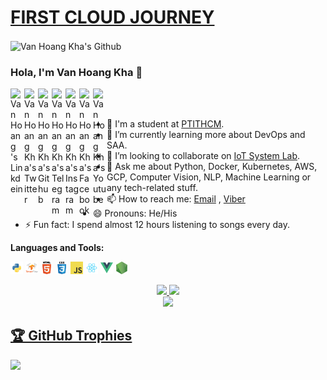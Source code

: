 # [FIRST CLOUD JOURNEY](https://cloudjourney.awsstudygroup.com/)

<img align="center" alt="Van Hoang Kha's Github" width="1200" height="800" src="https://scontent.fsgn13-2.fna.fbcdn.net/v/t39.30808-6/271848445_10217333385366338_2059762173748527506_n.jpg?_nc_cat=106&ccb=1-5&_nc_sid=8631f5&_nc_ohc=B4jbhfRTO3IAX-GOuxR&tn=F8SiriytLR0tzSYA&_nc_ht=scontent.fsgn13-2.fna&oh=00_AT9LHdAf1XSaDG12QWJ7-fCeOgzcc6e4DT2BhV1c4kECjg&oe=623ACF5B" />


### Hola, I'm Van Hoang Kha 👋
<a href="https://www.linkedin.com/in/van-hoang-kha">
  <img align="left" alt="Van Hoang 's Linkdein" width="22px" src="https://cdn.jsdelivr.net/npm/simple-icons@v3/icons/linkedin.svg" />
</a>
<a href="https://twitter.com/AlphaGo_14">
  <img align="left" alt="Van Hoang Kha's Twitter" width="22px" src="https://cdn.jsdelivr.net/npm/simple-icons@v3/icons/twitter.svg" />
</a>
<a href="https://github.com/Van-Hoang-Kha">
  <img align="left" alt="Van Hoang Kha's Github" width="22px" src="https://cdn.jsdelivr.net/npm/simple-icons@v3/icons/github.svg" />
</a>
<a href="">
  <img align="left" alt="Van Hoang Kha's Telegram" width="22px" src="https://cdn.jsdelivr.net/npm/simple-icons@v3/icons/telegram.svg" />
</a>
<a href="https://www.instagram.com/hoangggkhaaa">
  <img align="left" alt="Van Hoang Kha's Instagram" width="22px" src="https://cdn.jsdelivr.net/npm/simple-icons@v3/icons/instagram.svg" />
</a>
<a href="https://www.facebook.com/profile.php?id=100040398945093">
  <img align="left" alt="Van Hoang Kha's Facebook" width="22px" src="https://cdn.jsdelivr.net/npm/simple-icons@v3/icons/facebook.svg" />
</a>
<a href="">
  <img align="left" alt="Van Hoang Kha's Youtube" width="22px" src="https://cdn.jsdelivr.net/npm/simple-icons@v3/icons/youtube.svg" />
</a>

<br/>
<br/>




- 🔭 I'm a student at [PTITHCM](https://ptithcm.edu.vn).
- 🌱 I’m currently learning more about DevOps and SAA.
- 👯 I’m looking to collaborate on [IoT System Lab](https://www.facebook.com/IoTSLAB).
- 💬 Ask me about Python, Docker, Kubernetes, AWS, GCP, Computer Vision, NLP, Machine Learning or any tech-related stuff.
- 📫 How to reach me: [Email](khab9thd@gmail.com) , [Viber](0378970137)
- 😄 Pronouns: He/His
- ⚡ Fun fact: I spend almost 12 hours listening to songs every day.


**Languages and Tools:**  

<code><img height="20" src="https://raw.githubusercontent.com/github/explore/80688e429a7d4ef2fca1e82350fe8e3517d3494d/topics/python/python.png"></code>
<code><img height="20" src="https://raw.githubusercontent.com/github/explore/80688e429a7d4ef2fca1e82350fe8e3517d3494d/topics/tensorflow/tensorflow.png"></code>
<code><img height="20" src="https://raw.githubusercontent.com/github/explore/80688e429a7d4ef2fca1e82350fe8e3517d3494d/topics/html/html.png"></code>
<code><img height="20" src="https://raw.githubusercontent.com/github/explore/80688e429a7d4ef2fca1e82350fe8e3517d3494d/topics/css/css.png"></code>
<code><img height="20" src="https://raw.githubusercontent.com/github/explore/80688e429a7d4ef2fca1e82350fe8e3517d3494d/topics/javascript/javascript.png"></code>
<code><img height="20" src="https://raw.githubusercontent.com/github/explore/80688e429a7d4ef2fca1e82350fe8e3517d3494d/topics/react/react.png"></code>
<code><img height="20" src="https://raw.githubusercontent.com/github/explore/80688e429a7d4ef2fca1e82350fe8e3517d3494d/topics/vue/vue.png"></code>
<code><img height="20" src="https://raw.githubusercontent.com/github/explore/80688e429a7d4ef2fca1e82350fe8e3517d3494d/topics/nodejs/nodejs.png"></code>  

<div align="center">
  <a href="https://github.com/Van-Hoang-Kha">
  <img height="180em" src="https://github-readme-stats.vercel.app/api?username=Van-Hoang-Kha&show_icons=true&theme=dracula&include_all_commits=true&count_private=true&cache_seconds=1800"/>
  <img height="180em" src="https://github-readme-stats.vercel.app/api/top-langs/?username=Van-Hoang-Kha&layout=compact&langs_count=7&theme=dracula&cache_seconds=1800"/>

</div>
  <div align="center">
  <img src="https://github-readme-streak-stats.herokuapp.com/?user=benccalcyxzfi&theme=dark">
  </div>
  <h2>🏆 GitHub Trophies</h2>
<img src="https://github-profile-trophy.vercel.app/?username=Van-Hoang-Kha&theme=nord&column=7" >


